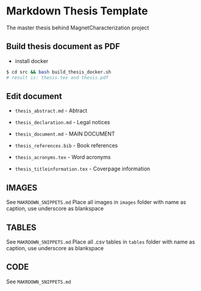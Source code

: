 # Markdown Thesis Template
The master thesis behind MagnetCharacterization project




## Build thesis document as PDF

* install docker

```bash
$ cd src && bash build_thesis_docker.sh
# result is: thesis.tex and thesis.pdf
``````

## Edit document

* `thesis_abstract.md` -  Abtract 
* `thesis_declaration.md` - Legal notices
*  `thesis_document.md` - MAIN DOCUMENT

*  `thesis_references.bib` -  Book references
*  `thesis_acronyms.tex` -  Word acronyms
*  `thesis_titleinformation.tex` - Coverpage information

## IMAGES
See `MAKRDOWN_SNIPPETS.md`
Place all images in `images` folder with name as caption, use underscore as blankspace

## TABLES
See `MAKRDOWN_SNIPPETS.md`
Place all .csv tables in `tables` folder with name as caption, use underscore as blankspace


## CODE
See `MAKRDOWN_SNIPPETS.md`

